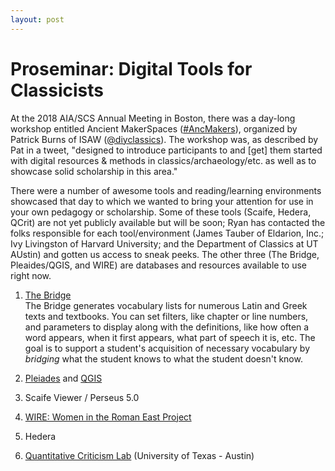 ```yaml
---
layout: post
---
```


# Proseminar: Digital Tools for Classicists

At the 2018 AIA/SCS Annual Meeting in Boston, there was a day-long workshop entitled Ancient MakerSpaces ([#AncMakers](https://twitter.com/search?q=%23AncMakers&src=typd "#AncMakers")), organized by Patrick Burns of ISAW ([@diyclassics](https://twitter.com/diyclassics "diyclassics")). The workshop was, as described by Pat in a tweet, "designed to introduce participants to and [get] them started with digital resources & methods in classics/archaeology/etc. as well as to showcase solid scholarship in this area."

There were a number of awesome tools and reading/learning environments showcased that day to which we wanted to bring your attention for use in your own pedagogy or scholarship. Some of these tools (Scaife, Hedera, QCrit) are not yet publicly available but will be soon; Ryan has contacted the folks responsible for each tool/environment (James Tauber of Eldarion, Inc.; Ivy Livingston of Harvard University; and the Department of Classics at UT AUstin) and gotten us access to sneak peeks. The other three (The Bridge, Pleaides/QGIS, and WIRE) are databases and resources available to use right now.

1. [The Bridge](http://bridge.haverford.edu "The Bridge")  
The Bridge generates vocabulary lists for numerous Latin and Greek texts and textbooks. You can set filters, like chapter or line numbers, and parameters to display along with the definitions, like how often a word appears, when it first appears, what part of speech it is, etc. The goal is to support a student's acquisition of necessary vocabulary by *bridging* what the student knows to what the student doesn't know.

2. [Pleiades](https://pleiades.stoa.org "Pleiades") and [QGIS](https://www.qgis.org/en/site/ "QGIS")

3. Scaife Viewer / Perseus 5.0

4. [WIRE: Women in the Roman East Project](http://wireproject.org "WIRE")

5. Hedera

6. [Quantitative Criticism Lab](https://www.qcrit.org/home "Quantitative Criticism Lab") (University of Texas - Austin)